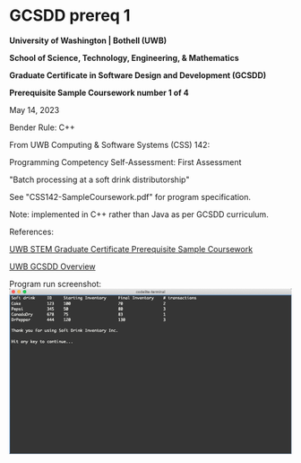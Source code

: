 # GCSDD prereq 1

**University of Washington | Bothell (UWB)**

**School of Science, Technology, Engineering, & Mathematics**

**Graduate Certificate in Software Design and Development (GCSDD)**

**Prerequisite Sample Coursework number 1 of 4**


May 14, 2023

Bender Rule: C++


From UWB Computing & Software Systems (CSS) 142:

Programming Competency Self-Assessment: First Assessment

"Batch processing at a soft drink distributorship"

See "CSS142-SampleCoursework.pdf" for program specification.


Note: implemented in C++ rather than Java as per GCSDD curriculum.

References:

[UWB STEM Graduate Certificate Prerequisite Sample Coursework](https://www.uwb.edu/stem/graduate/gcsdd/sample-coursework) 

[UWB GCSDD Overview](https://www.uwb.edu/stem/graduate/gcsdd)

Program run screenshot: ![Program run screenshot](https://github.com/Wilder101/GCSDDprereq1/blob/master/screenshotRun.png?raw=true)

